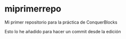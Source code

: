 # miprimerrepo
Mi primer repositorio para la práctica de ConquerBlocks

Esto lo he añadido para hacer un commit desde la edición

